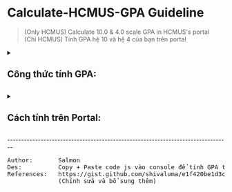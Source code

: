 # Calculate-HCMUS-GPA Guideline
> (Only HCMUS) Calculate 10.0 & 4.0 scale GPA in HCMUS's portal <br>
> (Chỉ HCMUS) Tính GPA hệ 10 và hệ 4 của bạn trên portal <br>
<details>
<summary><h2> Công thức tính GPA:<h2></summary>
  
<head>
<meta charset="utf-8">
</head>
<body>
<h4> Công thức tính (Nguồn: Sổ tay sinh viên 2021):</h4>
<img src="GPA_calculaion formula.png" width="50% height="50%" >
</body> 
<br>-------------------------------------------------------------------------------------------------------------------------------------<br>

### Chi tiết
- Bỏ các học phần: Giáo dục quốc phòng - An ninh, Giáo dục thể chất (Thể dục), Ngoại ngữ, Tin học cơ sở, các môn rớt, vắng <br>
- Điểm trung bình bằng "Tổng điểm tất cả học phần" chia cho "Tổng số tín chỉ" <br>
- Trong đó: <br>
  + "Tổng điểm tất cả học phần" được tính bằng cách lấy tất cả học phần (trừ các học phần đã loại trừ bên trên) nhân cho số tín chỉ tương ứng và cộng tất cả lại với nhau <br>
  + "Tổng số tín chỉ" là tổng số tín chỉ đã tích lũy của tất cả các học phần (trừ các học phần đã loại trừ bên trên)<br>
  
</details>

<details>
<summary><h2>Cách tính trên Portal:<h2></summary>

- <ins><b>Bước 1</b></ins>: Vào trang Portal có chứa điểm: <br>
Vào [Portal](http://portal1.hcmus.edu.vn/) -> Đăng nhập -> Chọn <b>Quản lý kết quả học tập</b> -> Chọn [Tra cứu kết quả học tập](https://portal1.hcmus.edu.vn/SinhVien.aspx?pid=211) <br><br>
- <ins><b>Bước 2</b></ins>: Bật <b>DevTools</b> trên trình duyệt của bạn, ở đây có 2 cách:<br>
  + <b>Cách 1</b>: Chuột phải chọn <b>Check (Kiểm tra)</b>, hoặc Chuột phải chọn <b>Inspect</b> (Đối với trình duyệt Edge)
  + <b>Cách 2</b>: Nhấn <b>F12</b> hoặc <b>Fn + F12</b> (Nếu Fn của bạn đang ở trạng thái khóa)
  <br>Lúc này, <b>DevTools</b> sẽ hiện ra
  <br>
- <ins><b>Bước 3</b></ins>: Mở <b>Console</b> và Paste code:<br>
Khi <b>DevTools</b> hiện ra -> Chọn <b>Console</b> -> Paste [Code Javascript](https://github.com/nthhcmus/Calculate-HCMUS-GPA/blob/main/cal_GPA.js) -> Enter

<h4>Thông tin về Số tín chỉ, GPA, GPA cơ sở ngành lúc này hiện trên console và được thông báo trên màn hình bằng alert()
</details>
--------------------------------------------------------------------------------<br>
<pre>
Author:       Salmon 
Des:          Copy + Paste code js vào console để tính GPA trên Portal HCMUS
References:   https://gist.github.com/shivaluma/e1f420be1d3cf8e6c6287539e8abcf89 
              (Chỉnh sửa và bổ sung thêm)
</pre>
